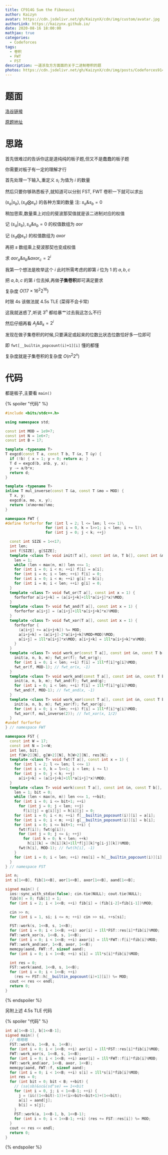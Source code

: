 ```yaml
---
title: CF914G Sum the Fibonacci
author: Kaizyn
avatar: https://cdn.jsdelivr.net/gh/KaizynX/cdn/img/custom/avatar.jpg
authorLink: https://kaizynx.github.io/
date: 2020-08-16 18:00:00
mathjax: true
categories:
  - Codeforces
tags:
  - 卷积
  - FWT
  - FST
description: 一道涉及方方面面的关于二进制卷积的题
photos: https://cdn.jsdelivr.net/gh/KaizynX/cdn/img/posts/Codeforces914G/cover.jpg
---
```

# 题面

[洛谷链接](https://www.luogu.com.cn/problem/CF914G)

[原题地址](https://codeforces.com/problemset/problem/914/G)

# 思路

首先很难过的告诉你这是道纯纯的板子题,但又不是蠢蠢的板子题

你需要对板子有一定的理解才行

首先处理一下输入,重定义 $s_i$ 为值为 $i$ 的数量

然后只要你够熟悉板子,就知道可以分别 FST, FWT 卷积一下就可以求出

$(s_a | s_b),(s_d \bigotimes s_e)$ 的各种方案的数量 注: $s_a\& s_b = 0$

稍加思索,数量乘上对应的斐波那契值就是该二进制对应的权值

记 $(s_a | s_b),s_a \& s_b = 0$ 的权值数组为 $aor$

记 $(s_d \bigotimes s_e)$ 的权值数组为 $axor$

再把 $s$ 数组乘上斐波那契也变成权值

求 $aor_a \& s_b \& axor_c = 2^i$

我第一个想法是枚举这个 $i$ 此时所需考虑的即第 $i$ 位为 1 的 $a,b,c$

把 $a,b,c$ 的第 $i$ 位去掉,再做**子集卷积**即可满足要求

复杂度 $O(17\times 16^2 2^{16})$

时限 4s 该做法就 4.5s TLE (菜得不会卡常)

这我就迷惑了,听说 $3^n$ 都给暴艹过去我这怎么不行

然后仔细再看 $A_j \& B_k = 2^i$

发现在做子集卷积的时候,只要满足或起来的位数比状态位数恰好多一位即可

即 `fwt[__builtin_popcount(i)+1][i]` 懂的都懂

复杂度就是子集卷积的复杂度 $O(n^2 2^n)$

# 代码

都是板子,主要看 `main()`

{% spoiler "代码" %}
```cpp
#include <bits/stdc++.h>

using namespace std;

const int MOD = 1e9+7;
const int N = 1e6+7;
const int B = 17;

template <typename T>
T exgcd(const T a, const T b, T &x, T &y) {
  if (!b) { x = 1; y = 0; return a; }
  T d = exgcd(b, a%b, y, x);
  y -= a/b*x;
  return d;
}

template <typename T>
inline T mul_inverse(const T &a, const T &mo = MOD) {
  T x, y;
  exgcd(a, mo, x, y);
  return (x%mo+mo)%mo;
}

namespace FWT {
#define forforfor for (int l = 2; l <= len; l <<= 1)\
                  for (int i = 0, k = l>>1; i < len; i += l)\
                  for (int j = 0; j < k; ++j)

  const int SIZE = 1<<17;
  int len;
  int f[SIZE], g[SIZE];
  template <class T> void init(T a[], const int &n, T b[], const int &m) {
    len = 1;
    while (len < max(n, m)) len <<= 1;
    for (int i = 0; i < n; ++i) f[i] = a[i];
    for (int i = n; i < len; ++i) f[i] = 0;
    for (int i = 0; i < m; ++i) g[i] = b[i];
    for (int i = m; i < len; ++i) g[i] = 0;
  }
  template <class T> void fwt_or(T a[], const int x = 1) {
    forforfor a[i+j+k] = (a[i+j+k]+1ll*a[i+j]*x)%MOD;
  }
  template <class T> void fwt_and(T a[], const int x = 1) {
    forforfor a[i+j] = (a[i+j]+1ll*a[i+j+k]*x)%MOD;
  }
  template <class T> void fwt_xor(T a[], const int x = 1) {
    forforfor {
      (a[i+j] += a[i+j+k]) %= MOD;
      a[i+j+k] = (a[i+j]-2*a[i+j+k]%MOD+MOD)%MOD;
      a[i+j] = 1ll*a[i+j]*x%MOD; a[i+j+k] = 1ll*a[i+j+k]*x%MOD;
    }
  }
  template <class T> void work_or(const T a[], const int &n, const T b[], const int &m) {
    init(a, n, b, m); fwt_or(f); fwt_or(g);
    for (int i = 0; i < len; ++i) f[i] = 1ll*f[i]*g[i]%MOD;
    fwt_or(f, MOD-1); // fwt_or(x, -1)
  }
  template <class T> void work_and(const T a[], const int &n, const T b[], const int &m) {
    init(a, n, b, m); fwt_and(f); fwt_and(g);
    for (int i = 0; i < len; ++i) f[i] = 1ll*f[i]*g[i]%MOD;
    fwt_and(f, MOD-1); // fwt_and(x, -1)
  }
  template <class T> void work_xor(const T a[], const int &n, const T b[], const int &m) {
    init(a, n, b, m); fwt_xor(f); fwt_xor(g);
    for (int i = 0; i < len; ++i) f[i] = 1ll*f[i]*g[i]%MOD;
    fwt_xor(f, mul_inverse(2)); // fwt_xor(x, 1/2)
  }
#undef forforfor
} // namespace FWT

namespace FST {
  const int W = 17;
  const int N = 1<<W;
  int len, bit;
  int f[W+2][N], g[W+2][N], h[W+2][N], res[N];
  template <class T> void fwt(T a[], const int x = 1) {
    for (int l = 2; l <= len; l <<= 1)
    for (int i = 0, k = l>>1; i < len; i += l)
    for (int j = 0; j < k; ++j)
      a[i+j+k] = (a[i+j+k]+1ll*a[i+j]*x)%MOD;
  }
  template <class T> void work(const T a[], const int &n, const T b[], const int &m) {
    len = 1; bit = 0;
    while (len < max(n, m)) len <<= 1, ++bit;
    for (int i = 0; i <= bit+1; ++i)
      for (int j = 0; j < len; ++j)
        f[i][j] = g[i][j] = h[i][j] = 0;
    for (int i = 0; i < n; ++i) f[__builtin_popcount(i)][i] = a[i];
    for (int i = 0; i < m; ++i) g[__builtin_popcount(i)][i] = b[i];
    for (int i = 0; i <= bit+1; ++i) {
      fwt(f[i]); fwt(g[i]);
      for (int j = 0; j <= i; ++j)
        for (int k = 0; k < len; ++k)
          h[i][k] = (h[i][k]+1ll*f[j][k]*g[i-j][k])%MOD;
      fwt(h[i], MOD-1); // fwt(h[i], -1)
    }
    for (int i = 0; i < len; ++i) res[i] = h[__builtin_popcount(i)][i];
  }
} // namespace FST

int n;
int s[1<<B], fib[1<<B], aor[1<<B], axor[1<<B], aand[1<<B];

signed main() {
  ios::sync_with_stdio(false); cin.tie(NULL); cout.tie(NULL);
  fib[0] = 0; fib[1] = 1;
  for (int i = 2; i < 1<<B; ++i) fib[i] = (fib[i-2]+fib[i-1])%MOD;

  cin >> n;
  for (int i = 1, si; i <= n; ++i) cin >> si, ++s[si];

  FST::work(s, 1<<B, s, 1<<B);
  for (int i = 0; i < 1<<B; ++i) aor[i] = 1ll*FST::res[i]*fib[i]%MOD;
  FWT::work_xor(s, 1<<B, s, 1<<B);
  for (int i = 0; i < 1<<B; ++i) axor[i] = 1ll*FWT::f[i]*fib[i]%MOD;
  FWT::work_and(aor, 1<<B, axor, 1<<B);
  memcpy(aand, FWT::f, sizeof aand);
  for (int i = 0; i < 1<<B; ++i) s[i] = 1ll*s[i]*fib[i]%MOD;

  int res = 0;
  FST::work(aand, 1<<B, s, 1<<B);
  for (int i = 0; i < 1<<B; ++i)
    (res += FST::h[__builtin_popcount(i)+1][i]) %= MOD;
  cout << res << endl;
  return 0;
}
```

{% endspoiler %}

另附上述 4.5s TLE 代码

{% spoiler "代码" %}
```cpp
int a[1<<B-1], b[1<<B-1];
signed main() {
  // 略略略
  FST::work(s, 1<<B, s, 1<<B);
  for (int i = 0; i < 1<<B; ++i) aor[i] = 1ll*FST::res[i]*fib[i]%MOD;
  FWT::work_xor(s, 1<<B, s, 1<<B);
  for (int i = 0; i < 1<<B; ++i) axor[i] = 1ll*FWT::f[i]*fib[i]%MOD;
  FWT::work_and(aor, 1<<B, axor, 1<<B);
  memcpy(aand, FWT::f, sizeof aand);
  for (int i = 0; i < 1<<B; ++i) s[i] = 1ll*s[i]*fib[i]%MOD;
  int res = 0;
  for (int bit = 0; bit < B; ++bit) {
    // (sa|sb)&sc&(sd^se) == 1<<bit
    for (int i = 0, j; i < 1<<B-1; ++i) {
      j = (i&((1<<bit)-1))+(i>>bit<<bit+1)+(1<<bit);
      a[i] = aand[j];
      b[i] = s[j];
    }
    FST::work(a, 1<<B-1, b, 1<<B-1);
    for (int i = 0; i < 1<<B-1; ++i) (res += FST::res[i]) %= MOD;
  }
  cout << res << endl;
  return 0;
}
```

{% endspoiler %}